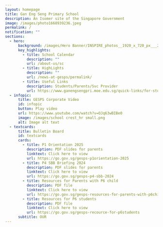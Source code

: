 ```yaml
---
layout: homepage
title: Gan Eng Seng Primary School
description: An Isomer site of the Singapore Government
image: /images/photo1668939236.jpeg
permalink: /
notification: ""
sections:
  - hero:
      background: /images/Hero Banner/INSPIRE_photos__1920_x_720_px___2_.gif
      key_highlights:
        - title: School Calendar
          description: ""
          url: /about-us/sc
        - title: HighLights
          description: ""
          url: /news-at-gesps/permalink/
        - title: Useful Links
          description: Students/Parents/Svc Provider
          url: https://www.ganengsengpri.moe.edu.sg/quick-links/for-students/
  - infopic:
      title: GESPS Corporate Video
      id: infopic
      button: Play video
      url: https://www.youtube.com/watch?v=OJq63wBIBe0
      image: /images/school crest_hr small.png
      alt: Image alt text
  - textcards:
      title: Bulletin Board
      id: textcards
      cards:
        - title: P1 Orientation 2025
          description: PDF slides for parents
          linktext: Click here to view
          url: https://go.gov.sg/gesps-p1orientation-2025
        - title: P4 SBB Briefing 2024
          description: PDF slides for parents
          linktext: Click here to view
          url: https://go.gov.sg/gesps-p4-sbb-2024
        - title: Resources for Parents with P6 child
          description: PDF file
          linktext: Click here to view
          url: https://go.gov.sg/gesps-resources-for-parents-with-p6child
        - title: Resources for P6 students
          description: PDF file
          linktext: Click here to view
          url: https://go.gov.sg/gesps-recource-for-p6students
      subtitle: OUR
---
```

